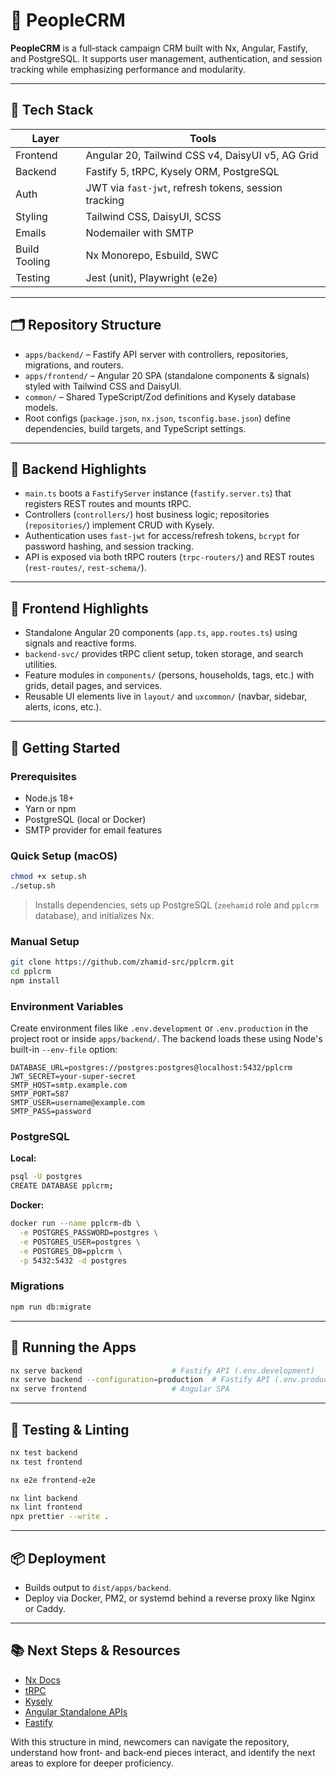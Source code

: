 # 🧱 PeopleCRM

**PeopleCRM** is a full‑stack campaign CRM built with Nx, Angular, Fastify, and PostgreSQL. It supports user management, authentication, and session tracking while emphasizing performance and modularity.

---

## 🧰 Tech Stack

| Layer         | Tools                                                |
| ------------- | ---------------------------------------------------- |
| Frontend      | Angular 20, Tailwind CSS v4, DaisyUI v5, AG Grid     |
| Backend       | Fastify 5, tRPC, Kysely ORM, PostgreSQL              |
| Auth          | JWT via `fast-jwt`, refresh tokens, session tracking |
| Styling       | Tailwind CSS, DaisyUI, SCSS                          |
| Emails        | Nodemailer with SMTP                                 |
| Build Tooling | Nx Monorepo, Esbuild, SWC                            |
| Testing       | Jest (unit), Playwright (e2e)                        |

---

## 🗂️ Repository Structure

- `apps/backend/` – Fastify API server with controllers, repositories, migrations, and routers.
- `apps/frontend/` – Angular 20 SPA (standalone components & signals) styled with Tailwind CSS and DaisyUI.
- `common/` – Shared TypeScript/Zod definitions and Kysely database models.
- Root configs (`package.json`, `nx.json`, `tsconfig.base.json`) define dependencies, build targets, and TypeScript settings.

---

## 🔧 Backend Highlights

- `main.ts` boots a `FastifyServer` instance (`fastify.server.ts`) that registers REST routes and mounts tRPC.
- Controllers (`controllers/`) host business logic; repositories (`repositories/`) implement CRUD with Kysely.
- Authentication uses `fast-jwt` for access/refresh tokens, `bcrypt` for password hashing, and session tracking.
- API is exposed via both tRPC routers (`trpc-routers/`) and REST routes (`rest-routes/`, `rest-schema/`).

---

## 🎨 Frontend Highlights

- Standalone Angular 20 components (`app.ts`, `app.routes.ts`) using signals and reactive forms.
- `backend-svc/` provides tRPC client setup, token storage, and search utilities.
- Feature modules in `components/` (persons, households, tags, etc.) with grids, detail pages, and services.
- Reusable UI elements live in `layout/` and `uxcommon/` (navbar, sidebar, alerts, icons, etc.).

---

## 🚀 Getting Started

### Prerequisites

- Node.js 18+
- Yarn or npm
- PostgreSQL (local or Docker)
- SMTP provider for email features

### Quick Setup (macOS)

```bash
chmod +x setup.sh
./setup.sh
```

> Installs dependencies, sets up PostgreSQL (`zeehamid` role and `pplcrm` database), and initializes Nx.

### Manual Setup

```bash
git clone https://github.com/zhamid-src/pplcrm.git
cd pplcrm
npm install
```

### Environment Variables

Create environment files like `.env.development` or `.env.production` in the project root or inside `apps/backend/`.
The backend loads these using Node's built-in `--env-file` option:

```env
DATABASE_URL=postgres://postgres:postgres@localhost:5432/pplcrm
JWT_SECRET=your-super-secret
SMTP_HOST=smtp.example.com
SMTP_PORT=587
SMTP_USER=username@example.com
SMTP_PASS=password
```

### PostgreSQL

**Local:**

```bash
psql -U postgres
CREATE DATABASE pplcrm;
```

**Docker:**

```bash
docker run --name pplcrm-db \
  -e POSTGRES_PASSWORD=postgres \
  -e POSTGRES_USER=postgres \
  -e POSTGRES_DB=pplcrm \
  -p 5432:5432 -d postgres
```

### Migrations

```bash
npm run db:migrate
```

---

## 🏃 Running the Apps

```bash
nx serve backend                    # Fastify API (.env.development)
nx serve backend --configuration=production  # Fastify API (.env.production)
nx serve frontend                   # Angular SPA
```

---

## 🧪 Testing & Linting

```bash
nx test backend
nx test frontend

nx e2e frontend-e2e

nx lint backend
nx lint frontend
npx prettier --write .
```

---

## 📦 Deployment

- Builds output to `dist/apps/backend`.
- Deploy via Docker, PM2, or systemd behind a reverse proxy like Nginx or Caddy.

---

## 📚 Next Steps & Resources

- [Nx Docs](https://nx.dev)
- [tRPC](https://trpc.io)
- [Kysely](https://github.com/kysely-org/kysely)
- [Angular Standalone APIs](https://angular.dev/guide/standalone-components)
- [Fastify](https://www.fastify.io)

With this structure in mind, newcomers can navigate the repository, understand how front‑ and back‑end pieces interact, and identify the next areas to explore for deeper proficiency.
